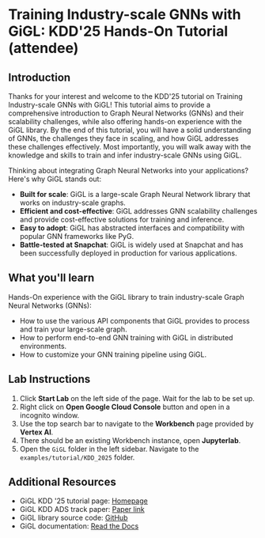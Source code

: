# Training Industry-scale GNNs with GiGL: KDD'25 Hands-On Tutorial (attendee)

## Introduction

Thanks for your interest and welcome to the KDD'25 tutorial on Training Industry-scale GNNs with GiGL! This tutorial
aims to provide a comprehensive introduction to Graph Neural Networks (GNNs) and their scalability challenges, while
also offering hands-on experience with the GiGL library. By the end of this tutorial, you will have a solid
understanding of GNNs, the challenges they face in scaling, and how GiGL addresses these challenges effectively. Most
importantly, you will walk away with the knowledge and skills to train and infer industry-scale GNNs using GiGL.

Thinking about integrating Graph Neural Networks into your applications? Here's why GiGL stands out:

- **Built for scale**: GiGL is a large-scale Graph Neural Network library that works on industry-scale graphs.
- **Efficient and cost-effective**: GiGL addresses GNN scalability challenges and provide cost-effective solutions for
  training and inference.
- **Easy to adopt**: GiGL has abstracted interfaces and compatibility with popular GNN frameworks like PyG.
- **Battle-tested at Snapchat**: GiGL is widely used at Snapchat and has been successfully deployed in production for
  various applications.

## What you'll learn

Hands-On experience with the GiGL library to train industry-scale Graph Neural Networks (GNNs):

- How to use the various API components that GiGL provides to process and train your large-scale graph.
- How to perform end-to-end GNN training with GiGL in distributed environments.
- How to customize your GNN training pipeline using GiGL.

## Lab Instructions

1. Click **Start Lab** on the left side of the page. Wait for the lab to be set up.
2. Right click on **Open Google Cloud Console** button and open in a incognito window.
3. Use the top search bar to navigate to the **Workbench** page provided by **Vertex AI**.
4. There should be an existing Workbench instance, open **Jupyterlab**.
5. Open the `GiGL` folder in the left sidebar. Navigate to the `examples/tutorial/KDD_2025` folder.

## Additional Resources

- GiGL KDD '25 tutorial page: [Homepage](https://github.com/Snapchat/GiGL/blob/main/examples/tutorial/KDD_2025/README.md)
- GiGL KDD ADS track paper: [Paper link](https://arxiv.org/abs/2502.15054)
- GiGL library source code: [GitHub](https://github.com/Snapchat/GiGL/tree/main)
- GiGL documentation: [Read the Docs](https://snapchat.github.io/GiGL/index.html)
